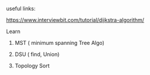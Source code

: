 useful links:

https://www.interviewbit.com/tutorial/dijkstra-algorithm/


Learn

1. MST ( minimum spanning Tree Algo)

2. DSU ( find, Union)

3. Topology Sort